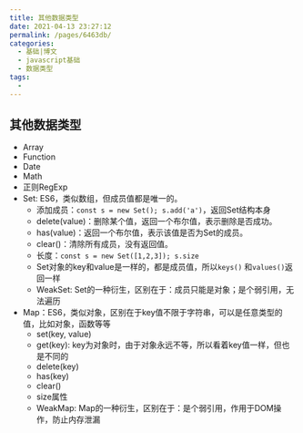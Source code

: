```yaml
---
title: 其他数据类型
date: 2021-04-13 23:27:12
permalink: /pages/6463db/
categories:
  - 基础|博文
  - javascript基础
  - 数据类型
tags:
  -
---
```


## 其他数据类型
+ Array
+ Function
+ Date
+ Math
+ 正则RegExp
+ Set: ES6，类似数组，但成员值都是唯一的。
  + 添加成员：`const s = new Set(); s.add('a')`，返回Set结构本身
  + delete(value)：删除某个值，返回一个布尔值，表示删除是否成功。
  + has(value)：返回一个布尔值，表示该值是否为Set的成员。
  + clear()：清除所有成员，没有返回值。
  + 长度：`const s = new Set([1,2,3]); s.size`
  + Set对象的key和value是一样的，都是成员值，所以`keys()` 和`values()`返回一样
  + WeakSet: Set的一种衍生，区别在于：成员只能是对象；是个弱引用，无法遍历
+ Map：ES6，类似对象，区别在于key值不限于字符串，可以是任意类型的值，比如对象，函数等等
  + set(key, value)
  + get(key): key为对象时，由于对象永远不等，所以看着key值一样，但也是不同的
  + delete(key)
  + has(key)
  + clear()
  + size属性
  + WeakMap: Map的一种衍生，区别在于：是个弱引用，作用于DOM操作，防止内存泄漏